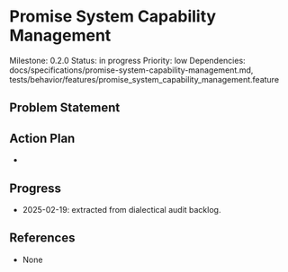 # Promise System Capability Management
Milestone: 0.2.0
Status: in progress
Priority: low
Dependencies: docs/specifications/promise-system-capability-management.md, tests/behavior/features/promise_system_capability_management.feature

## Problem Statement
<description>


## Action Plan
- <tasks>

## Progress
- 2025-02-19: extracted from dialectical audit backlog.

## References
- None
